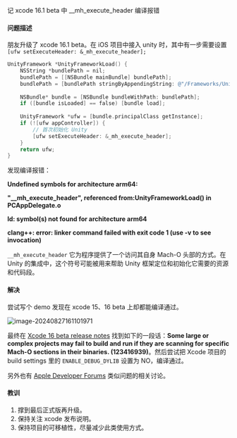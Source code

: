 记 xcode 16.1 beta 中 __mh_execute_header 编译报错

#### 问题描述

朋友升级了 xcode 16.1 beta。在 iOS 项目中接入 unity 时，其中有一步需要设置 ``[ufw setExecuteHeader: &_mh_execute_header];``

```objective-c
UnityFramework *UnityFrameworkLoad() {
    NSString *bundlePath = nil;
    bundlePath = [[NSBundle mainBundle] bundlePath];
    bundlePath = [bundlePath stringByAppendingString: @"/Frameworks/UnityFramework.framework"];
    
    NSBundle* bundle = [NSBundle bundleWithPath: bundlePath];
    if ([bundle isLoaded] == false) [bundle load];
    
    UnityFramework *ufw = [bundle.principalClass getInstance];
    if (![ufw appController]) {
      	// 首次初始化 Unity
        [ufw setExecuteHeader: &_mh_execute_header];
    }
    return ufw;
}
```

发现编译报错：

 **Undefined symbols for architecture arm64:**

 **"__mh_execute_header", referenced from:UnityFrameworkLoad() in PCAppDelegate.o**

**ld: symbol(s) not found for architecture arm64**

**clang++: error: linker command failed with exit code 1 (use -v to see invocation)** 

`__mh_execute_header` 它为程序提供了一个访问其自身 Mach-O 头部的方式。在 Unity 的集成中，这个符号可能被用来帮助 Unity 框架定位和初始化它需要的资源和代码段。

#### 解决

尝试写个 demo 发现在 xcode 15、16 beta 上却都能编译通过。

![image-20240827161101971](https://cdn.jsdelivr.net/gh/cocoonbud/TyporaPic@master//image-20240827161101971-20240827232641878.png)

最终在 [Xcode 16 beta release notes](https://developer.apple.com/documentation/xcode-release-notes/xcode-16-release-notes?changes=_1) 找到如下的一段话：**Some large or complex projects may fail to build and run if they are scanning for specific Mach-O sections in their binaries. (123416939)**。然后尝试把 Xcode 项目的 build settings 里的 `ENABLE_DEBUG_DYLIB` 设置为 NO，编译通过。

另外也有  [Apple Developer Forums](https://forums.developer.apple.com/forums/thread/760543) 类似问题的相关讨论。

#### 教训

1. 撑到最后正式版再升级。
2. 保持关注 xcode 发布说明。
3. 保持项目的可移植性，尽量减少此类使用方式。

